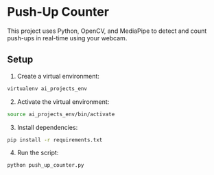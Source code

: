 # Push-Up Counter

This project uses Python, OpenCV, and MediaPipe to detect and count push-ups in real-time using your webcam.

## Setup

1. Create a virtual environment:
```bash
virtualenv ai_projects_env
  ```
2. Activate the virtual environment:
```bash
source ai_projects_env/bin/activate
```
3. Install dependencies:
```bash
pip install -r requirements.txt
```
4. Run the script:
```bash
python push_up_counter.py
```